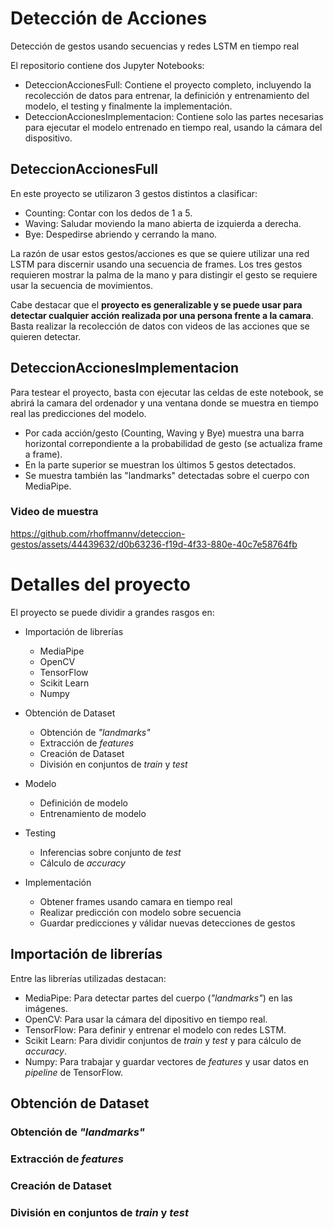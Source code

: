 # Detección de Acciones

Detección de gestos usando secuencias y redes LSTM en tiempo real

El repositorio contiene dos Jupyter Notebooks:

- DeteccionAccionesFull: Contiene el proyecto completo, incluyendo la recolección de datos para entrenar, la definición y entrenamiento del modelo, el testing y finalmente la implementación.
- DeteccionAccionesImplementacion: Contiene solo las partes necesarias para ejecutar el modelo entrenado en tiempo real, usando la cámara del dispositivo.

## DeteccionAccionesFull

En este proyecto se utilizaron 3 gestos distintos a clasificar:

- Counting: Contar con los dedos de 1 a 5.
- Waving: Saludar moviendo la mano abierta de izquierda a derecha.
- Bye: Despedirse abriendo y cerrando la mano.

La razón de usar estos gestos/acciones es que se quiere utilizar una red LSTM para discernir usando una secuencia de frames.
Los tres gestos requieren mostrar la palma de la mano y para distingir el gesto se requiere usar la secuencia de movimientos.

Cabe destacar que el **proyecto es generalizable y se puede usar para detectar cualquier acción realizada por una persona frente a la camara**.
Basta realizar la recolección de datos con videos de las acciones que se quieren detectar.

## DeteccionAccionesImplementacion

Para testear el proyecto, basta con ejecutar las celdas de este notebook, se abrirá la camara del ordenador y una ventana donde se muestra en tiempo real las predicciones del modelo.

- Por cada acción/gesto (Counting, Waving y Bye) muestra una barra horizontal correpondiente a la probabilidad de gesto (se actualiza frame a frame).
- En la parte superior se muestran los últimos 5 gestos detectados.
- Se muestra también las "landmarks" detectadas sobre el cuerpo con MediaPipe.


### Video de muestra

https://github.com/rhoffmannv/deteccion-gestos/assets/44439632/d0b63236-f19d-4f33-880e-40c7e58764fb


# Detalles del proyecto

El proyecto se puede dividir a grandes rasgos en:

- Importación de librerías
  - MediaPipe
  - OpenCV
  - TensorFlow
  - Scikit Learn
  - Numpy
 
- Obtención de Dataset
  - Obtención de *"landmarks"*
  - Extracción de *features*
  - Creación de Dataset
  - División en conjuntos de *train* y *test*

- Modelo
  - Definición de modelo
  - Entrenamiento de modelo
   
- Testing
  - Inferencias sobre conjunto de *test*
  - Cálculo de *accuracy*
 
- Implementación
  - Obtener frames usando camara en tiempo real
  - Realizar predicción con modelo sobre secuencia
  - Guardar predicciones y válidar nuevas detecciones de gestos

## Importación de librerías

  Entre las librerías utilizadas destacan:

  - MediaPipe: Para detectar partes del cuerpo (*"landmarks"*) en las imágenes.
  - OpenCV: Para usar la cámara del dipositivo en tiempo real.
  - TensorFlow: Para definir y entrenar el modelo con redes LSTM.
  - Scikit Learn: Para dividir conjuntos de *train* y *test* y para cálculo de *accuracy*.
  - Numpy: Para trabajar y guardar vectores de *features* y usar datos en *pipeline* de TensorFlow.

## Obtención de Dataset

### Obtención de *"landmarks"*

### Extracción de *features*

### Creación de Dataset

### División en conjuntos de *train* y *test*

